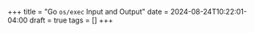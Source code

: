 +++
title = "Go `os/exec` Input and Output"
date = 2024-08-24T10:22:01-04:00
draft = true
tags = []
+++

